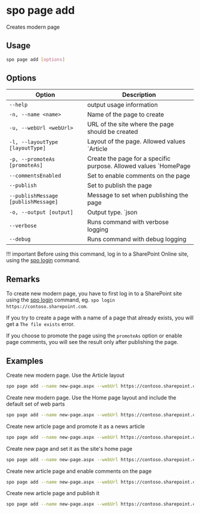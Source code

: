 # spo page add

Creates modern page

## Usage

```sh
spo page add [options]
```

## Options

Option|Description
------|-----------
`--help`|output usage information
`-n, --name <name>`|Name of the page to create
`-u, --webUrl <webUrl>`|URL of the site where the page should be created
`-l, --layoutType [layoutType]`|Layout of the page. Allowed values `Article|Home`. Default `Article`
`-p, --promoteAs [promoteAs]`|Create the page for a specific purpose. Allowed values `HomePage|NewsPage`
`--commentsEnabled`|Set to enable comments on the page
`--publish`|Set to publish the page
`--publishMessage [publishMessage]`|Message to set when publishing the page
`-o, --output [output]`|Output type. `json|text`. Default `text`
`--verbose`|Runs command with verbose logging
`--debug`|Runs command with debug logging

!!! important
    Before using this command, log in to a SharePoint Online site, using the [spo login](../login.md) command.

## Remarks

To create new modern page, you have to first log in to a SharePoint site using the [spo login](../login.md) command, eg. `spo login https://contoso.sharepoint.com`.

If you try to create a page with a name of a page that already exists, you will get a `The file exists` error.

If you choose to promote the page using the `promoteAs` option or enable page comments, you will see the result only after publishing the page.

## Examples

Create new modern page. Use the Article layout

```sh
spo page add --name new-page.aspx --webUrl https://contoso.sharepoint.com/sites/a-team
```

Create new modern page. Use the Home page layout and include the default set of web parts

```sh
spo page add --name new-page.aspx --webUrl https://contoso.sharepoint.com/sites/a-team --layoutType Home
```

Create new article page and promote it as a news article

```sh
spo page add --name new-page.aspx --webUrl https://contoso.sharepoint.com/sites/a-team --promoteAs NewsPage
```

Create new page and set it as the site's home page

```sh
spo page add --name new-page.aspx --webUrl https://contoso.sharepoint.com/sites/a-team --layoutType Home --promoteAs HomePage
```

Create new article page and enable comments on the page

```sh
spo page add --name new-page.aspx --webUrl https://contoso.sharepoint.com/sites/a-team --commentsEnabled
```

Create new article page and publish it

```sh
spo page add --name new-page.aspx --webUrl https://contoso.sharepoint.com/sites/a-team --publish
```